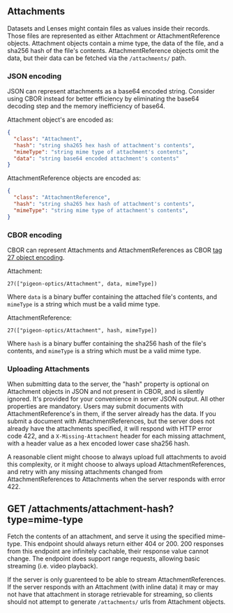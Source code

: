 ## Attachments

Datasets and Lenses might contain files as values inside their records. Those files are represented as either Attachment or AttachmentReference objects. Attachment objects contain a mime type, the data of the file, and a sha256 hash of the file's contents. AttachmentReference objects omit the data, but their data can be fetched via the `/attachments/` path.

### JSON encoding

JSON can represent attachments as a base64 encoded string. Consider using CBOR instead for better efficiency by eliminating the base64 decoding step and the memory inefficiency of base64.

Attachment object's are encoded as:

```json
{
  "class": "Attachment",
  "hash": "string sha265 hex hash of attachment's contents",
  "mimeType": "string mime type of attachment's contents",
  "data": "string base64 encoded attachment's contents"
}
```

AttachmentReference objects are encoded as:

```json
{
  "class": "AttachmentReference",
  "hash": "string sha265 hex hash of attachment's contents",
  "mimeType": "string mime type of attachment's contents",
}
```

### CBOR encoding

CBOR can represent Attachments and AttachmentReferences as CBOR [tag 27 object encoding](http://cbor.schmorp.de/generic-object).

Attachment:

```
27(["pigeon-optics/Attachment", data, mimeType])
```

Where `data` is a binary buffer containing the attached file's contents, and `mimeType` is a string which must be a valid mime type.

AttachmentReference:

```
27(["pigeon-optics/Attachment", hash, mimeType])
```

Where `hash` is a binary buffer containing the sha256 hash of the file's contents, and `mimeType` is a string which must be a valid mime type.

### Uploading Attachments

When submitting data to the server, the "hash" property is optional on Attachment objects in JSON and not present in CBOR, and is silently ignored. It's provided for your convenience in server JSON output. All other properties are mandatory. Users may submit documents with AttachmentReference's in them, if the server already has the data. If you submit a document with AttachmentReferences, but the server does not already have the attachments specified, it will respond with HTTP error code 422, and a `X-Missing-Attachment` header for each missing attachment, with a header value as a hex encoded lower case sha256 hash.

A reasonable client might choose to always upload full attachments to avoid this complexity, or it might choose to always upload AttachmentReferences, and retry with any missing attachments changed from AttachmentReferences to Attachments when the server responds with error 422.

## GET /attachments/attachment-hash?type=mime-type

Fetch the contents of an attachment, and serve it using the specified mime-type. This endpoint should always return either 404 or 200. 200 responses from this endpoint are infinitely cachable, their response value cannot change. The endpoint does support range requests, allowing basic streaming (i.e. video playback).

If the server is only guarenteed to be able to stream AttachmentReferences. If the server responds with an Attachment (with inline data) it may or may not have that attachment in storage retrievable for streaming, so clients should not attempt to generate `/attachments/` urls from Attachment objects.
